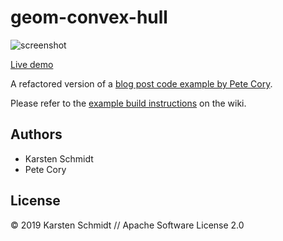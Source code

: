 # geom-convex-hull

![screenshot](https://raw.githubusercontent.com/thi-ng/umbrella/develop/assets/examples/geom-convex-hull.png)

[Live demo](http://demo.thi.ng/umbrella/geom-convex-hull/)

A refactored version of a [blog post code example by Pete
Cory](http://www.petecorey.com/blog/2019/07/29/clipping-convex-hulls-with-thing/).

Please refer to the [example build instructions](https://github.com/thi-ng/umbrella/wiki/Example-build-instructions) on the wiki.

## Authors

- Karsten Schmidt
- Pete Cory

## License

&copy; 2019 Karsten Schmidt // Apache Software License 2.0
